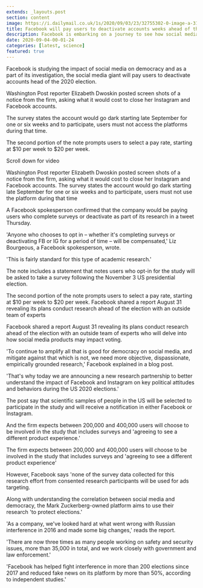 ```yaml
---
extends: _layouts.post
section: content
image: https://i.dailymail.co.uk/1s/2020/09/03/23/32755302-0-image-a-31_1599172270716.jpg 
title: Facebook will pay users to deactivate accounts weeks ahead of the US presidential election 
description: Facebook is embarking on a journey to see how social media impacts democracy and as part of its study, the firm will pay users to deactivate their accounts for weeks before the presidential election. 
date: 2020-09-04-00-01-24 
categories: [latest, science] 
featured: true 
--- 
```

Facebook is studying the impact of social media on democracy and as a part of its investigation, the social media giant will pay users to deactivate accounts head of the 2020 election.

Washington Post reporter Elizabeth Dwoskin posted screen shots of a notice from the firm, asking what it would cost to close her Instagram and Facebook accounts.

The survey states the account would go dark starting late September for one or six weeks and to participate, users must not access the platforms during that time.

The second portion of the note prompts users to select a pay rate, starting at $10 per week to $20 per week.

Scroll down for video 

Washington Post reporter Elizabeth Dwoskin posted screen shots of a notice from the firm, asking what it would cost to close her Instagram and Facebook accounts. The survey states the account would go dark starting late September for one or six weeks and to participate, users must not use the platform during that time

A Facebook spokesperson confirmed that the company would be paying users who complete surveys or deactivate as part of its research in a tweet Thursday.

'Anyone who chooses to opt in – whether it's completing surveys or deactivating FB or IG for a period of time – will be compensated,' Liz Bourgeous, a Facebook spokesperson, wrote.

'This is fairly standard for this type of academic research.'

The note includes a statement that notes users who opt-in for the study will be asked to take a survey following the November 3 US presidential election.

The second portion of the note prompts users to select a pay rate, starting at $10 per week to $20 per week. Facebook shared a report August 31 revealing its plans conduct research ahead of the election with an outside team of experts

Facebook shared a report August 31 revealing its plans conduct research ahead of the election with an outside team of experts who will delve into how social media products may impact voting.

'To continue to amplify all that is good for democracy on social media, and mitigate against that which is not, we need more objective, dispassionate, empirically grounded research,' Facebook explained in a blog post.

'That's why today we are announcing a new research partnership to better understand the impact of Facebook and Instagram on key political attitudes and behaviors during the US 2020 elections.'

The post say that scientific samples of people in the US will be selected to participate in the study and will receive a notification in either Facebook or Instagram.

And the firm expects between 200,000 and 400,000 users will choose to be involved in the study that includes surveys and 'agreeing to see a different product experience.'

The firm expects between 200,000 and 400,000 users will choose to be involved in the study that includes surveys and 'agreeing to see a different product experience'

However, Facebook says 'none of the survey data collected for this research effort from consented research participants will be used for ads targeting.

Along with understanding the correlation between social media and democracy, the Mark Zuckerberg-owned platform aims to use their research 'to protect elections.'

'As a company, we've looked hard at what went wrong with Russian interference in 2016 and made some big changes,' reads the report.

'There are now three times as many people working on safety and security issues, more than 35,000 in total, and we work closely with government and law enforcement.'

'Facebook has helped fight interference in more than 200 elections since 2017 and reduced fake news on its platform by more than 50%, according to independent studies.'

